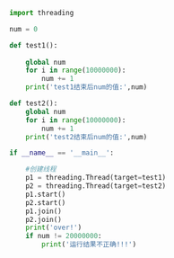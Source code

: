 
<BlogInfo id="495" title="18.线程之间共享全局变量存在的问题" author="白日梦想猿" pv=0 read_times=0 pre_cost_time="0分24秒" category="并发编程" tag_list="['并发编程']" create_time="2020.05.06 15:18:26" update_time="2020.05.06 15:40:14" />

```python
import threading

num = 0

def test1():
    
    global num
    for i in range(10000000):
        num += 1
    print('test1结束后num的值:',num)

def test2():
    global num
    for i in range(10000000):
        num += 1
    print('test2结束后num的值:',num)

if __name__ == '__main__':

    #创建线程
    p1 = threading.Thread(target=test1)
    p2 = threading.Thread(target=test2)
    p1.start()
    p2.start()
    p1.join()
    p2.join()
    print('over!')
    if num != 20000000:
        print('运行结果不正确!!!')
```

